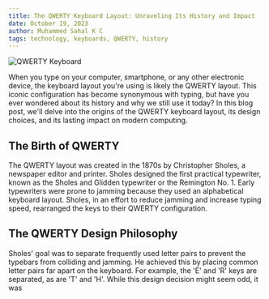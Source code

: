 ```yaml
---
title: The QWERTY Keyboard Layout: Unraveling Its History and Impact
date: October 19, 2023
author: Muhammed Sahal K C
tags: technology, keyboards, QWERTY, history
---
```


![QWERTY Keyboard](https://example.com/keyboard.jpg)

When you type on your computer, smartphone, or any other electronic device, the keyboard layout you're using is likely the QWERTY layout. This iconic configuration has become synonymous with typing, but have you ever wondered about its history and why we still use it today? In this blog post, we'll delve into the origins of the QWERTY keyboard layout, its design choices, and its lasting impact on modern computing.

## The Birth of QWERTY

The QWERTY layout was created in the 1870s by Christopher Sholes, a newspaper editor and printer. Sholes designed the first practical typewriter, known as the Sholes and Glidden typewriter or the Remington No. 1. Early typewriters were prone to jamming because they used an alphabetical keyboard layout. Sholes, in an effort to reduce jamming and increase typing speed, rearranged the keys to their QWERTY configuration.

## The QWERTY Design Philosophy

Sholes' goal was to separate frequently used letter pairs to prevent the typebars from colliding and jamming. He achieved this by placing common letter pairs far apart on the keyboard. For example, the 'E' and 'R' keys are separated, as are 'T' and 'H'. While this design decision might seem odd, it was

